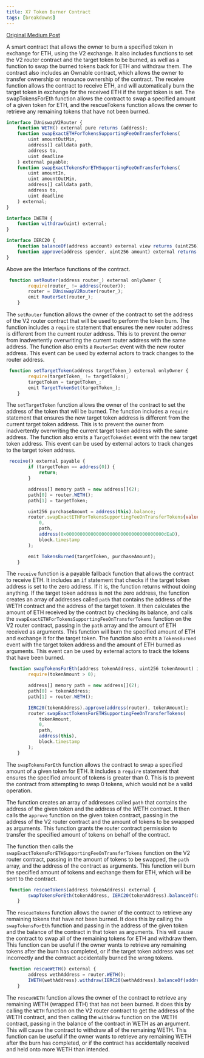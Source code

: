 ```yaml
---
title: X7 Token Burner Contract
tags: [breakdowns]
---
```


[Original Medium Post](https://medium.com/@mikemurpher/x7-finance-x7-token-burner-contract-a39bf132afb)

A smart contract that allows the owner to burn a specified token in exchange for ETH, using the V2 exchange. It also includes functions to set the V2 router contract and the target token to be burned, as well as a function to swap the burned tokens back for ETH and withdraw them. The contract also includes an Ownable contract, which allows the owner to transfer ownership or renounce ownership of the contract. The receive function allows the contract to receive ETH, and will automatically burn the target token in exchange for the received ETH if the target token is set. The swapTokensForEth function allows the contract to swap a specified amount of a given token for ETH, and the rescueTokens function allows the owner to retrieve any remaining tokens that have not been burned.

```js
interface IUniswapV2Router {
    function WETH() external pure returns (address);
    function swapExactETHForTokensSupportingFeeOnTransferTokens(
        uint amountOutMin,
        address[] calldata path,
        address to,
        uint deadline
    ) external payable;
    function swapExactTokensForETHSupportingFeeOnTransferTokens(
        uint amountIn,
        uint amountOutMin,
        address[] calldata path,
        address to,
        uint deadline
    ) external;
}

interface IWETH {
    function withdraw(uint) external;
}

interface IERC20 {
    function balanceOf(address account) external view returns (uint256);
    function approve(address spender, uint256 amount) external returns (bool);
}
```

Above are the Interface functions of the contract.

```js
 function setRouter(address router_) external onlyOwner {
        require(router_ != address(router));
        router = IUniswapV2Router(router_);
        emit RouterSet(router_);
    }
```

The `setRouter` function allows the owner of the contract to set the address of the V2 router contract that will be used to perform the token burn. The function includes a `require` statement that ensures the new router address is different from the current router address. This is to prevent the owner from inadvertently overwriting the current router address with the same address. The function also emits a `RouterSet` event with the new router address. This event can be used by external actors to track changes to the router address.

```js
 function setTargetToken(address targetToken_) external onlyOwner {
        require(targetToken_ != targetToken);
        targetToken = targetToken_;
        emit TargetTokenSet(targetToken_);
    }
```

The `setTargetToken` function allows the owner of the contract to set the address of the token that will be burned. The function includes a `require` statement that ensures the new target token address is different from the current target token address. This is to prevent the owner from inadvertently overwriting the current target token address with the same address. The function also emits a `TargetTokenSet` event with the new target token address. This event can be used by external actors to track changes to the target token address.

```js
 receive() external payable {
        if (targetToken == address(0)) {
            return;
        }

        address[] memory path = new address[](2);
        path[0] = router.WETH();
        path[1] = targetToken;

        uint256 purchaseAmount = address(this).balance;
        router.swapExactETHForTokensSupportingFeeOnTransferTokens{value: purchaseAmount}(
            0,
            path,
            address(0x000000000000000000000000000000000000dEaD),
            block.timestamp
        );

        emit TokensBurned(targetToken, purchaseAmount);
    }
```

The `receive` function is a payable fallback function that allows the contract to receive ETH. It includes an `if` statement that checks if the target token address is set to the zero address. If it is, the function returns without doing anything. If the target token address is not the zero address, the function creates an array of addresses called `path` that contains the address of the WETH contract and the address of the target token. It then calculates the amount of ETH received by the contract by checking its balance, and calls the `swapExactETHForTokensSupportingFeeOnTransferTokens` function on the V2 router contract, passing in the `path` array and the amount of ETH received as arguments. This function will burn the specified amount of ETH and exchange it for the target token. The function also emits a `TokensBurned` event with the target token address and the amount of ETH burned as arguments. This event can be used by external actors to track the tokens that have been burned.

```js
 function swapTokensForEth(address tokenAddress, uint256 tokenAmount) internal {
        require(tokenAmount > 0);

        address[] memory path = new address[](2);
        path[0] = tokenAddress;
        path[1] = router.WETH();

        IERC20(tokenAddress).approve(address(router), tokenAmount);
        router.swapExactTokensForETHSupportingFeeOnTransferTokens(
            tokenAmount,
            0,
            path,
            address(this),
            block.timestamp
        );
    }
```

The `swapTokensForEth` function allows the contract to swap a specified amount of a given token for ETH. It includes a `require` statement that ensures the specified amount of tokens is greater than 0. This is to prevent the contract from attempting to swap 0 tokens, which would not be a valid operation.

The function creates an array of addresses called `path` that contains the address of the given token and the address of the WETH contract. It then calls the `approve` function on the given token contract, passing in the address of the V2 router contract and the amount of tokens to be swapped as arguments. This function grants the router contract permission to transfer the specified amount of tokens on behalf of the contract.

The function then calls the `swapExactTokensForETHSupportingFeeOnTransferTokens` function on the V2 router contract, passing in the amount of tokens to be swapped, the `path` array, and the address of the contract as arguments. This function will burn the specified amount of tokens and exchange them for ETH, which will be sent to the contract.

```js
 function rescueTokens(address tokenAddress) external {
        swapTokensForEth(tokenAddress, IERC20(tokenAddress).balanceOf(address(this)));
    }
```

The `rescueTokens` function allows the owner of the contract to retrieve any remaining tokens that have not been burned. It does this by calling the `swapTokensForEth` function and passing in the address of the given token and the balance of the contract in that token as arguments. This will cause the contract to swap all of the remaining tokens for ETH and withdraw them. This function can be useful if the owner wants to retrieve any remaining tokens after the burn has completed, or if the target token address was set incorrectly and the contract accidentally burned the wrong tokens.

```js
 function rescueWETH() external {
        address wethAddress = router.WETH();
        IWETH(wethAddress).withdraw(IERC20(wethAddress).balanceOf(address(this)));
    }
```

The `rescueWETH` function allows the owner of the contract to retrieve any remaining WETH (wrapped ETH) that has not been burned. It does this by calling the `WETH` function on the V2 router contract to get the address of the WETH contract, and then calling the `withdraw` function on the WETH contract, passing in the balance of the contract in WETH as an argument. This will cause the contract to withdraw all of the remaining WETH. This function can be useful if the owner wants to retrieve any remaining WETH after the burn has completed, or if the contract has accidentally received and held onto more WETH than intended.
